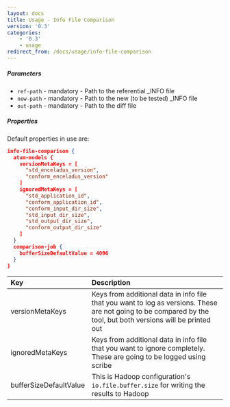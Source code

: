 ```yaml
---
layout: docs
title: Usage - Info File Comparison
version: '0.3'
categories:
    - '0.3'
    - usage
redirect_from: /docs/usage/info-file-comparison
---
```


##### Parameters

- `ref-path` - mandatory - Path to the referential _INFO file
- `new-path` - mandatory - Path to the new (to be tested) _INFO file
- `out-path` - mandatory - Path to the diff file

##### Properties

Default properties in use are:

```json
info-file-comparison {
  atum-models {
    versionMetaKeys = [
      "std_enceladus_version",
      "conform_enceladus_version"
    ]
    ignoredMetaKeys = [
      "std_application_id",
      "conform_application_id",
      "conform_input_dir_size",
      "std_input_dir_size",
      "std_output_dir_size",
      "conform_output_dir_size"
    ]
  }
  comparison-job {
    bufferSizeDefaultValue = 4096
  }
}
```

| Key | Description |
|:---|:---|
| versionMetaKeys | Keys from additional data in info file that you want to log as versions. These are not going to be compared by the tool, but both versions will be printed out |
| ignoredMetaKeys | Keys from additional data in info file that you want to ignore completely. These are going to be logged using scribe |
| bufferSizeDefaultValue | This is Hadoop configuration's `io.file.buffer.size` for writing the results to Hadoop |